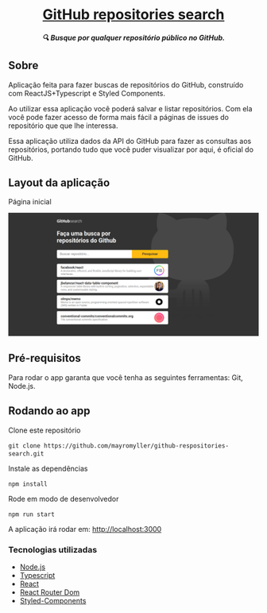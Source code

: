 <h1 align="center">
	<a href="#">GitHub repositories search</a>
</h1>
<h5 align="center">
  🔍 Busque por qualquer repositório público no GitHub.
</h5>

## Sobre

Aplicação feita para fazer buscas de repositórios do GitHub, construído com ReactJS+Typescript e Styled Components.

Ao utilizar essa aplicação você poderá salvar e listar repositórios. Com ela você pode fazer acesso de forma mais fácil a páginas de issues do repositório que que lhe interessa.

Essa aplicação utiliza dados da API do GitHub para fazer as consultas aos repositórios, portando tudo que você puder visualizar por aqui, é oficial do GitHub.

## Layout da aplicação

Página inicial

<img  src="./src/assets/screenshots/repositories-github-search.png"/>

## Pré-requisitos

Para rodar o app garanta que você tenha as seguintes ferramentas: Git, Node.js.

## Rodando ao app

Clone este repositório

```
git clone https://github.com/mayromyller/github-respositories-search.git
```

Instale as dependências

```
npm install
```

Rode em modo de desenvolvedor

```
npm run start
```

A aplicação irá rodar em: [http://localhost:3000](http://localhost:3000)

### Tecnologias utilizadas

- [Node.js](https://nodejs.org/en/)
- [Typescript](https://www.typescriptlang.org/)
- [React](https://pt-br.reactjs.org/)
- [React Router Dom](https://github.com/ReactTraining/react-router/tree/master/packages/react-router-dom)
- [Styled-Components](https://styled-components.com/)
